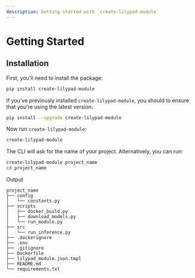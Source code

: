 ```yaml
---
description: Getting started with `create-lilypad-module`
---
```


# Getting Started

## Installation

First, you'll need to install the package:

```sh
pip install create-lilypad-module
```

If you've previously installed `create-lilypad-module`, you should to ensure that you're using the latest version:

```sh
pip install --upgrade create-lilypad-module
```

Now run `create-lilypad-module`:

```sh
create-lilypad-module
```

The CLI will ask for the name of your project. Alternatively, you can run:

```sh
create-lilypad-module project_name
cd project_name
```

Output

```
project_name
├── config
│   └── constants.py
├── scripts
│   ├── docker_build.py
│   ├── download_models.py
│   └── run_module.py
├── src
│   └── run_inference.py
├── .dockerignore
├── .env
├── .gitignore
├── Dockerfile
├── lilypad_module.json.tmpl
├── README.md
└── requirements.txt
```
